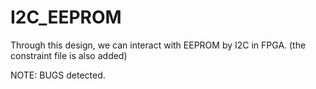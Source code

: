# I2C_EEPROM

Through this design, we can interact with EEPROM by I2C in FPGA. (the constraint file is also added)

NOTE: BUGS detected. 
